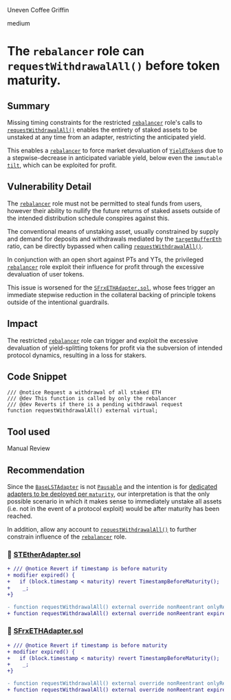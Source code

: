 Uneven Coffee Griffin

medium

# The `rebalancer` role can `requestWithdrawalAll()` before token maturity.

## Summary

Missing timing constraints for the restricted [`rebalancer`](https://github.com/sherlock-audit/2024-01-napier/blob/6313f34110b0d12677b389f0ecb3197038211e12/napier-v1/src/adapters/BaseLSTAdapter.sol#L28) role's calls to [`requestWithdrawalAll()`](https://github.com/sherlock-audit/2024-01-napier/blob/6313f34110b0d12677b389f0ecb3197038211e12/napier-v1/src/adapters/BaseLSTAdapter.sol#L208) enables the entirety of staked assets to be unstaked at any time from an adapter, restricting the anticipated yield.

This enables a [`rebalancer`](https://github.com/sherlock-audit/2024-01-napier/blob/6313f34110b0d12677b389f0ecb3197038211e12/napier-v1/src/adapters/BaseLSTAdapter.sol#L28) to force market devaluation of [`YieldToken`](https://github.com/sherlock-audit/2024-01-napier/blob/main/napier-v1/src/YieldToken.sol)s due to a stepwise-decrease in anticipated variable yield, below even the `immutable` [`tilt`](https://github.com/sherlock-audit/2024-01-napier/blob/6313f34110b0d12677b389f0ecb3197038211e12/napier-v1/src/Tranche.sol#L72), which can be exploited for profit.

## Vulnerability Detail

The [`rebalancer`](https://github.com/sherlock-audit/2024-01-napier/blob/6313f34110b0d12677b389f0ecb3197038211e12/napier-v1/src/adapters/BaseLSTAdapter.sol#L28) role must not be permitted to steal funds from users, however their ability to nullify the future returns of staked assets outside of the intended distribution schedule conspires against this.

The conventional means of unstaking asset, usually constrained by supply and demand for deposits and withdrawals mediated by the [`targetBufferEth`](https://github.com/sherlock-audit/2024-01-napier/blob/6313f34110b0d12677b389f0ecb3197038211e12/napier-v1/src/adapters/BaseLSTAdapter.sol#L182) ratio, can be directly bypassed when calling [`requestWithdrawalAll()`](https://github.com/sherlock-audit/2024-01-napier/blob/6313f34110b0d12677b389f0ecb3197038211e12/napier-v1/src/adapters/BaseLSTAdapter.sol#L208).

In conjunction with an open short against PTs and YTs, the privileged [`rebalancer`](https://github.com/sherlock-audit/2024-01-napier/blob/6313f34110b0d12677b389f0ecb3197038211e12/napier-v1/src/adapters/BaseLSTAdapter.sol#L28) role exploit their influence for profit through the excessive devaluation of user tokens.

This issue is worsened for the [`SFrxETHAdapter.sol`](https://github.com/sherlock-audit/2024-01-napier/blob/main/napier-v1/src/adapters/frax/SFrxETHAdapter.sol), whose fees trigger an immediate stepwise reduction in the collateral backing of principle tokens outside of the intentional guardrails.

## Impact

The restricted [`rebalancer`](https://github.com/sherlock-audit/2024-01-napier/blob/6313f34110b0d12677b389f0ecb3197038211e12/napier-v1/src/adapters/BaseLSTAdapter.sol#L28) role can trigger and exploit the excessive devaluation of yield-splitting tokens for profit via the subversion of intended protocol dynamics, resulting in a loss for stakers.

## Code Snippet

```solidity
/// @notice Request a withdrawal of all staked ETH
/// @dev This function is called by only the rebalancer
/// @dev Reverts if there is a pending withdrawal request
function requestWithdrawalAll() external virtual;
```

## Tool used

Manual Review

## Recommendation

Since the [`BaseLSTAdapter`](https://github.com/sherlock-audit/2024-01-napier/blob/main/napier-v1/src/adapters/BaseLSTAdapter.sol) is not [`Pausable`](https://github.com/OpenZeppelin/openzeppelin-contracts/blob/master/contracts/token/ERC20/extensions/ERC20Pausable.sol) and the intention is for [dedicated adapters to be deployed per `maturity`](https://discord.com/channels/812037309376495636/1207340502370885723/1209662694999851018), our interpretation is that the only possible scenario in which it makes sense to immediately unstake all assets (i.e. not in the event of a protocol exploit) would be after maturity has been reached.

In addition, allow any account to [`requestWithdrawalAll()`](https://github.com/sherlock-audit/2024-01-napier/blob/6313f34110b0d12677b389f0ecb3197038211e12/napier-v1/src/adapters/BaseLSTAdapter.sol#L208) to further constrain influence of the [`rebalancer`](https://github.com/sherlock-audit/2024-01-napier/blob/6313f34110b0d12677b389f0ecb3197038211e12/napier-v1/src/adapters/BaseLSTAdapter.sol#L28) role.

### 📄 [STEtherAdapter.sol](https://github.com/sherlock-audit/2024-01-napier/blob/main/napier-v1/src/adapters/lido/StEtherAdapter.sol)

```diff
+ /// @notice Revert if timestamp is before maturity
+ modifier expired() {
+   if (block.timestamp < maturity) revert TimestampBeforeMaturity();
+    _;
+}

- function requestWithdrawalAll() external override nonReentrant onlyRebalancer {
+ function requestWithdrawalAll() external override nonReentrant expired {
```

### 📄 [SFrxETHAdapter.sol](https://github.com/sherlock-audit/2024-01-napier/blob/main/napier-v1/src/adapters/frax/SFrxETHAdapter.sol)

```diff
+ /// @notice Revert if timestamp is before maturity
+ modifier expired() {
+   if (block.timestamp < maturity) revert TimestampBeforeMaturity();
+    _;
+}

- function requestWithdrawalAll() external override nonReentrant onlyRebalancer {
+ function requestWithdrawalAll() external override nonReentrant expired {
```
